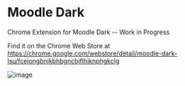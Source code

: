 # Moodle Dark
Chrome Extension for Moodle Dark -- Work in Progress

Find it on the Chrome Web Store at https://chrome.google.com/webstore/detail/moodle-dark-lsu/fcejongbnjkbhbgncbjflhiknphgkclg

![image](https://user-images.githubusercontent.com/26977302/74184744-f0b60280-4c0c-11ea-96c7-db37fa21b98c.png)
